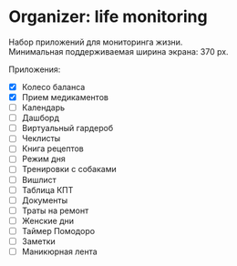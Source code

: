 # Organizer: life monitoring

Набор приложений для мониторинга жизни.  
Минимальная поддерживаемая ширина экрана: 370 px.

Приложения:

- [x] Колесо баланса
- [x] Прием медикаментов
- [ ] Календарь
- [ ] Дашборд
- [ ] Виртуальный гардероб
- [ ] Чеклисты
- [ ] Книга рецептов
- [ ] Режим дня
- [ ] Тренировки с собаками
- [ ] Вишлист
- [ ] Таблица КПТ
- [ ] Документы
- [ ] Траты на ремонт
- [ ] Женские дни
- [ ] Таймер Помодоро
- [ ] Заметки
- [ ] Маникюрная лента
